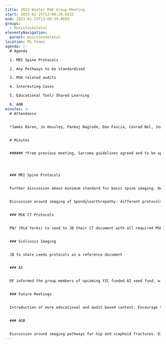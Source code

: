 ```yaml
---
title: 2023 Winter MSK Group Meeting
start: 2023-01-25T12:00:39.843Z
end: 2023-01-25T13:00:39.869Z
groups:
  - Musculoskeletal
eleventyNavigation:
  parent: musculoskeletal
location: MS Teams
agenda: |-
  # Agenda

  1. MRI Spine Protocols

  2. Any Pathways to be standardised

  3. MSK related audits

  4. Interesting Cases

  5. Educational Tool/ Shared Learning

  6. AOB
minutes: >-
  # Attendance


  *James Baren, Jo Housley, Pankaj Nagtode, Dan Fascia, Conrad Nel, Joanna Bates, Martin Hampshire, Lisa Field, Ne-Siang Chew, Gillian Barber*


  # M﻿inutes


  ###### *F﻿rom previous meeting, Sarcoma guidelines agreed and to be uploaded*




  ### M﻿RI Spine Protocols


  F﻿urther discussion about minimum standard for basic spine imaging. Decision is that STIR imaging will not be mandatory but protocol to include a minimum slice thickness or range of slice thickness.


  D﻿iscussion around imaging of Spondyloarthropathy- different protocols across the region, all include imaging of the whole spine and SI joints, YIC to help publish a basic suggested protocol.


  ### M﻿SK CT Protocols


  P﻿N/ (Mid Yorks) to send to JB their CT document with all required MSK reconstructions


  ### S﻿coliosis Imaging


  J﻿B to share Leeds protocols as a reference document


  ### A﻿I


  D﻿F informed the group members of upcoming YIC funded AI seed fund, with opening of applications towards the end of Feb


  ### F﻿uture Meetings


  I﻿ntroduction of more educational and audit based content. Encourage trainees to bring interesting cases to present


  ### A﻿OB


  D﻿iscussion around imaging pathways for hip and scaphoid fractures. Differences across the region in accessibility/access to CT/MRI
---
```

